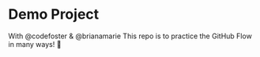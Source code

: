 # Demo Project

With @codefoster & @brianamarie
This repo is to practice the GitHub Flow in many ways! :tada:
